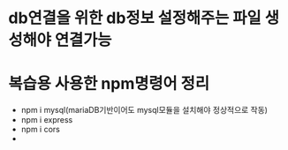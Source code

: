 db연결을 위한 db정보 설정해주는 파일 생성해야 연결가능
==
복습용 사용한 npm명령어 정리
==
+ npm i mysql(mariaDB기반이어도 mysql모듈을 설치해야 정상적으로 작동)
+ npm i express
+ npm i cors
+
